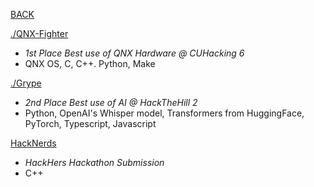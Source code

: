 [BACK](https://github.com/oZep)

[./QNX-Fighter](https://github.com/Batleram/qnx-fighter)
- *1st Place Best use of QNX Hardware @ CUHacking 6* 
- QNX OS, C, C++. Python, Make

[./Grype](https://github.com/jwt2706/Grype)
- *2nd Place Best use of AI @ HackTheHill 2*
- Python, OpenAI's Whisper model, Transformers from HuggingFace, PyTorch, Typescript, Javascript

[HackNerds](https://github.com/oZep/HackNerds)
- *HackHers Hackathon Submission*
- C++
